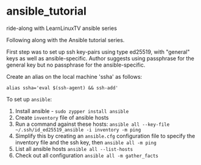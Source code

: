 # ansible_tutorial
ride-along with LearnLinuxTV ansible series

Following along with the Ansible tutorial series.

First step was to set up ssh key-pairs using type ed25519, with "general" keys
as well as ansible-specific.  Author suggests using passphrase for the general
key but no passphrase for the ansible-specific.

Create an alias on the local machine 'ssha' as follows:
```
alias ssha='eval $(ssh-agent) && ssh-add'
```

To set up `ansible`:
1. Install ansible - `sudo zypper install ansible`
2. Create `inventory` file of ansible hosts
3. Run a command against these hosts:
   `ansible all --key-file ~/.ssh/id_ed25519_ansible -i inventory -m ping`
4. Simplify this by creating an `ansible.cfg` configuration file to specify the
   inventory file and the ssh key, then
   `ansible all -m ping`
5. List all ansible hosts
   `ansible all --list-hosts`
6. Check out all configuration
   `ansible all -m gather_facts`

